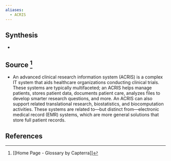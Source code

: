 ```yaml
---
aliases:
  - ACRIS
---
```

## Synthesis
- 
## Source [^1]
- An advanced clinical research information system (ACRIS) is a complex IT system that aids healthcare organizations conducting clinical trials. These systems are typically multifaceted; an ACRIS helps manage patients, stores patient data, documents patient care, analyzes files to develop smarter research questions, and more. An ACRIS can also support related translational research, biostatistics, and biocomputation activities. These systems are related to—but distinct from—electronic medical record (EMR) systems, which are more general solutions that store full patient records.
## References

[^1]: [[Home Page - Glossary by Capterra]]